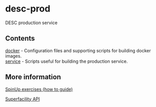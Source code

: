 # desc-prod
DESC production service

## Contents
[docker](docker) - Configuration files and supporting scripts for building docker images.  
[service](service) - Scripts useful for building the production service.

## More information

[SpinUp exercises (how to guide)](https://www.dropbox.com/sh/102smpnhmbimg4a/AAA2nNnRWOPYrRi6oq_QLrnYa/Self-Guided%20SpinUp/Self-Guided%20SpinUp%20Exercises.pdf?dl=0)

[Superfacility API](https://docs.nersc.gov/services/sfapi/)
